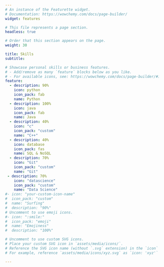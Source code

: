 ```yaml
---
# An instance of the Featurette widget.
# Documentation: https://wowchemy.com/docs/page-builder/
widget: features

# This file represents a page section.
headless: true

# Order that this section appears on the page.
weight: 30

title: Skills
subtitle:

# Showcase personal skills or business features.
# - Add/remove as many `feature` blocks below as you like.
# - For available icons, see: https://wowchemy.com/docs/page-builder/#icons
feature:
  - description: 90%
    icon: python
    icon_pack: fab
    name: Python
  - description: 100%
    icon: java
    icon_pack: fab
    name: Java
  - description: 40%
    icon: "c"
    icon_pack: "custom"
    name: "C++"
  - description: 40%
    icon: database
    icon_pack: fas
    name: SQL & NoSQL
  - description: 70%
    icon: "Git"
    icon_pack: "custom"
    name: "Git"
 - description: 70%
    icon: "datascience"
    icon_pack: "custom"
    name: "Data Science"
#- icon: "your-custom-icon-name"
#  icon_pack: "custom"
#  name: "Surfing"
#  description: "90%"
# Uncomment to use emoji icons.
#- icon: ":smile:"
#  icon_pack: "emoji"
#  name: "Emojiness"
#  description: "100%"

# Uncomment to use custom SVG icons.
# Place your custom SVG icon in `assets/media/icons/`.
# Reference the SVG icon name (without `.svg` extension) in the `icon` field.
# For example, reference `assets/media/icons/xyz.svg` as `icon: 'xyz'`

---
```

